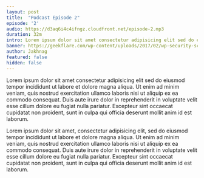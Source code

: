 ```yaml
---
layout: post
title:  "Podcast Episode 2"
episode: '2'
audio: https://d3aq6i4c4ifngz.cloudfront.net/episode-2.mp3
duration: 32m
intro: Lorem ipsum dolor sit amet consectetur adipisicing elit sed do eiusmod tempor incididunt ut labore et dolore magna aliqua
banner: https://geekflare.com/wp-content/uploads/2017/02/wp-security-scanner-1200x385.jpg
author: Jakhnag
featured: false
hidden: false
---
```

Lorem ipsum dolor sit amet consectetur adipisicing elit sed do eiusmod
tempor incididunt ut labore et dolore magna aliqua. Ut enim ad minim veniam,
quis nostrud exercitation ullamco laboris nisi ut aliquip ex ea commodo
consequat. Duis aute irure dolor in reprehenderit in voluptate velit esse
cillum dolore eu fugiat nulla pariatur. Excepteur sint occaecat cupidatat non
proident, sunt in culpa qui officia deserunt mollit anim id est laborum.

Lorem ipsum dolor sit amet, consectetur adipisicing elit, sed do eiusmod
tempor incididunt ut labore et dolore magna aliqua. Ut enim ad minim veniam,
quis nostrud exercitation ullamco laboris nisi ut aliquip ex ea commodo
consequat. Duis aute irure dolor in reprehenderit in voluptate velit esse
cillum dolore eu fugiat nulla pariatur. Excepteur sint occaecat cupidatat non
proident, sunt in culpa qui officia deserunt mollit anim id est laborum.